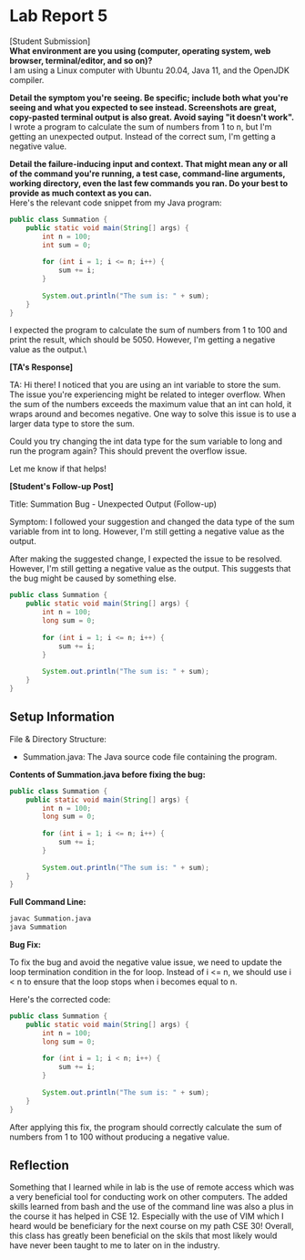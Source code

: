 # Lab Report 5
[Student Submission]\
**What environment are you using (computer, operating system, web browser, terminal/editor, and so on)?**\
I am using a Linux computer with Ubuntu 20.04, Java 11, and the OpenJDK compiler.

**Detail the symptom you're seeing. Be specific; include both what you're seeing and what you expected to see instead. Screenshots are great, copy-pasted terminal output is also great. Avoid saying "it doesn't work".**\
I wrote a program to calculate the sum of numbers from 1 to n, but I'm getting an unexpected output. Instead of the correct sum, I'm getting a negative value.

**Detail the failure-inducing input and context. That might mean any or all of the command you're running, a test case, command-line arguments, working directory, even the last few commands you ran. Do your best to provide as much context as you can.**\
Here's the relevant code snippet from my Java program:
```java
public class Summation {
    public static void main(String[] args) {
        int n = 100;
        int sum = 0;
        
        for (int i = 1; i <= n; i++) {
            sum += i;
        }
        
        System.out.println("The sum is: " + sum);
    }
}
```
I expected the program to calculate the sum of numbers from 1 to 100 and print the result, which should be 5050. However, I'm getting a negative value as the output.\

**[TA's Response]**

TA: Hi there! I noticed that you are using an int variable to store the sum. The issue you're experiencing might be related to integer overflow. When the sum of the numbers exceeds the maximum value that an int can hold, it wraps around and becomes negative. One way to solve this issue is to use a larger data type to store the sum.

Could you try changing the int data type for the sum variable to long and run the program again? This should prevent the overflow issue.

Let me know if that helps!

**[Student's Follow-up Post]**

Title: Summation Bug - Unexpected Output (Follow-up)

Symptom: I followed your suggestion and changed the data type of the sum variable from int to long. However, I'm still getting a negative value as the output.

After making the suggested change, I expected the issue to be resolved. However, I'm still getting a negative value as the output. This suggests that the bug might be caused by something else.
```java
public class Summation {
    public static void main(String[] args) {
        int n = 100;
        long sum = 0;
        
        for (int i = 1; i <= n; i++) {
            sum += i;
        }
        
        System.out.println("The sum is: " + sum);
    }
}
```

## Setup Information

File & Directory Structure:

* Summation.java: The Java source code file containing the program.

**Contents of Summation.java before fixing the bug:**
```java
public class Summation {
    public static void main(String[] args) {
        int n = 100;
        long sum = 0;
        
        for (int i = 1; i <= n; i++) {
            sum += i;
        }
        
        System.out.println("The sum is: " + sum);
    }
}
```

**Full Command Line:**
```bash
javac Summation.java
java Summation
```

**Bug Fix:**

To fix the bug and avoid the negative value issue, we need to update the loop termination condition in the for loop. Instead of i <= n, we should use i < n to ensure that the loop stops when i becomes equal to n.

Here's the corrected code:
```java
public class Summation {
    public static void main(String[] args) {
        int n = 100;
        long sum = 0;
        
        for (int i = 1; i < n; i++) {
            sum += i;
        }
        
        System.out.println("The sum is: " + sum);
    }
}
```
After applying this fix, the program should correctly calculate the sum of numbers from 1 to 100 without producing a negative value.

## Reflection
Something that I learned while in lab is the use of remote access which was a very beneficial tool for conducting work on other computers. The added skills learned from bash and the use of the command line was also a plus in the course it has helped in CSE 12. Especially with the use of VIM which I heard would be beneficiary for the next course on my path CSE 30! Overall, this class has greatly been beneficial on the skils that most likely would have never been taught to me to later on in the industry.
